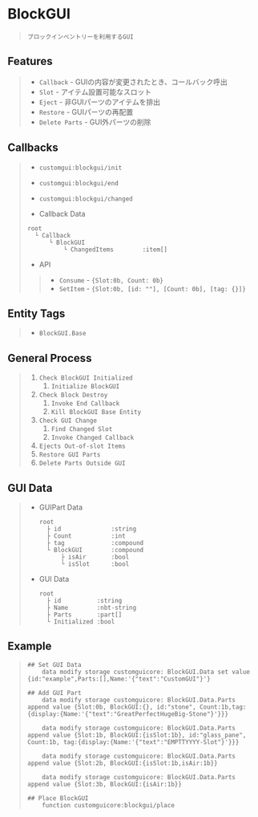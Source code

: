 # BlockGUI
>     ブロックインベントリーを利用するGUI

## Features
> * `Callback` - GUIの内容が変更されたとき、コールバック呼出
> * `Slot` - アイテム設置可能なスロット
> * `Eject` - 非GUIパーツのアイテムを排出
> * `Restore` - GUIパーツの再配置
> * `Delete Parts` - GUI外パーツの削除

## Callbacks
> * `customgui:blockgui/init`
> * `customgui:blockgui/end`
> * `customgui:blockgui/changed`
> 
> * Callback Data
> ```
> root
>   └ Callback
>       └ BlockGUI
>           └ ChangedItems        :item[]
> ```
> * API
> >* `Consume` - `{Slot:0b, Count: 0b}`
> >* `SetItem` - `{Slot:0b, [id: ""], [Count: 0b], [tag: {}]}`

## Entity Tags
> * `BlockGUI.Base`

## General Process
> 1. `Check BlockGUI Initialized`
>     1. `Initialize BlockGUI`
> 1. `Check Block Destroy`
>     1. `Invoke End Callback`
>     1. `Kill BlockGUI Base Entity`
> 1. `Check GUI Change`
>     1. `Find Changed Slot`
>     1. `Invoke Changed Callback`
> 1. `Ejects Out-of-slot Items`
> 1. `Restore GUI Parts`
> 1. `Delete Parts Outside GUI`



## GUI Data
> * GUIPart Data
>   ```
>   root
>     ├ id              :string
>     ├ Count           :int
>     ├ tag             :compound
>     └ BlockGUI        :compound
>         ├ isAir       :bool
>         └ isSlot      :bool
>   ```
> * GUI Data
>   ```
>   root
>     ├ id          :string
>     ├ Name        :nbt-string
>     ├ Parts       :part[]
>     └ Initialized :bool
>   ```

## Example
> ```
> ## Set GUI Data
>     data modify storage customguicore: BlockGUI.Data set value {id:"example",Parts:[],Name:'{"text":"CustomGUI"}'}
> 
> ## Add GUI Part
>     data modify storage customguicore: BlockGUI.Data.Parts append value {Slot:0b, BlockGUI:{}, id:"stone", Count:1b,tag:{display:{Name:'{"text":"GreatPerfectHugeBig-Stone"}'}}}
> 
>     data modify storage customguicore: BlockGUI.Data.Parts append value {Slot:1b, BlockGUI:{isSlot:1b}, id:"glass_pane", Count:1b, tag:{display:{Name:'{"text":"EMPTTYYYY-Slot"}'}}}
> 
>     data modify storage customguicore: BlockGUI.Data.Parts append value {Slot:2b, BlockGUI:{isSlot:1b,isAir:1b}}
> 
>     data modify storage customguicore: BlockGUI.Data.Parts append value {Slot:3b, BlockGUI:{isAir:1b}}
> 
> ## Place BlockGUI
>     function customguicore:blockgui/place
> ```